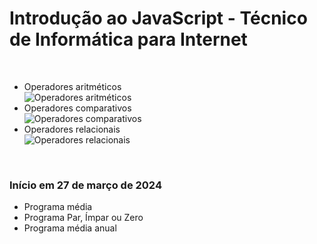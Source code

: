 # Introdução ao JavaScript - Técnico de Informática para Internet

<br>
<ul>
  <li>Operadores aritméticos</li>
  <img align="center"  alt="Operadores aritméticos" src = "https://hermes.dio.me/assets/articles/b4e721d8-6fb0-4019-96b6-db59af4e6bca.png">
  <li>Operadores comparativos</li>
  <img align="center"  alt="Operadores comparativos" src = "https://hermes.dio.me/assets/articles/f9c5fc3f-e9e1-4291-bf7f-0ad753d75d47.png">
  <li>Operadores relacionais</li>
  <img align="center"  alt="Operadores relacionais" src = "https://hermes.dio.me/assets/articles/e3f93daa-fce2-4edd-affe-f49820a6f3de.png">
</ul>
<br>

<h3>Início em 27 de março de 2024</h3>

<ul>
  <li>Programa média</li>
  <li>Programa Par, Ímpar ou Zero</li>
  <li>Programa média anual</li>
</ul>

